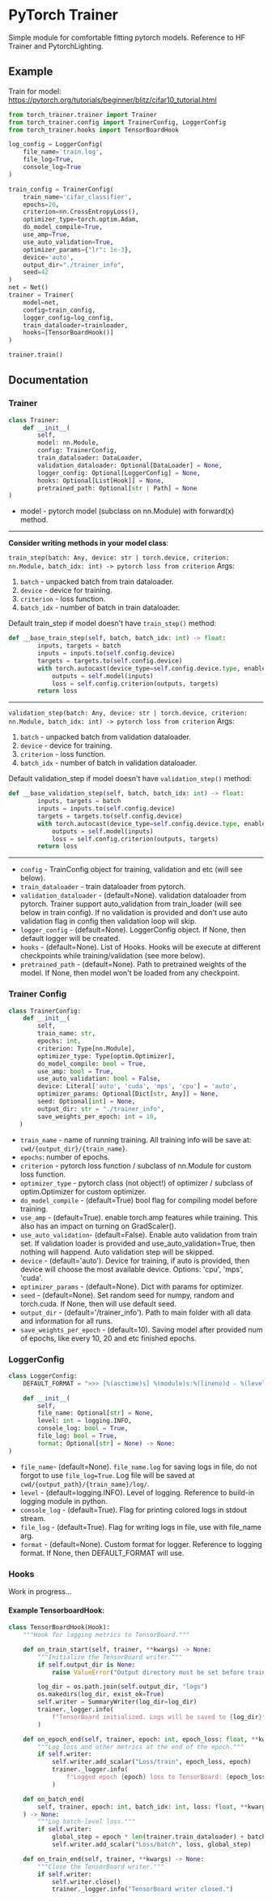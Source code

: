 # PyTorch Trainer

Simple module for comfortable fitting pytorch models. Reference to HF Trainer and PytorchLighting.

## Example
Train for model: https://pytorch.org/tutorials/beginner/blitz/cifar10_tutorial.html
```py
from torch_trainer.trainer import Trainer
from torch_trainer.config import TrainerConfig, LoggerConfig
from torch_trainer.hooks import TensorBoardHook

log_config = LoggerConfig(
    file_name='train.log',
    file_log=True,
    console_log=True
)

train_config = TrainerConfig(
    train_name='cifar_classifier',
    epochs=20,
    criterion=nn.CrossEntropyLoss(),
    optimizer_type=torch.optim.Adam,
    do_model_compile=True,
    use_amp=True,
    use_auto_validation=True,
    optimizer_params={"lr": 1e-3},
    device='auto',
    output_dir="./trainer_info",
    seed=42
)
net = Net()
trainer = Trainer(
    model=net,
    config=train_config,
    logger_config=log_config,
    train_dataloader=trainloader,
    hooks=[TensorBoardHook()]
)

trainer.train()
```

## Documentation

### Trainer
```py
class Trainer:
    def __init__(
        self,
        model: nn.Module,
        config: TrainerConfig,
        train_dataloader: DataLoader,
        validation_dataloader: Optional[DataLoader] = None,
        logger_config: Optional[LoggerConfig] = None,
        hooks: Optional[List[Hook]] = None,
        pretrained_path: Optional[str | Path] = None
)
```
* model - pytorch model (subclass on nn.Module) with forward(x) method.

-----------------------------------------------------------------------------------------------
**Consider writing methods in your model class**:

```train_step(batch: Any, device: str | torch.device, criterion: nn.Module, batch_idx: int) -> pytorch loss from criterion```
Args:
1) ```batch``` - unpacked batch from train dataloader.
2) ```device``` - device for training.
3) ```criterion``` - loss function.
4) ```batch_idx``` - number of batch in train dataloader.

Default train_step if model doesn't have ```train_step()``` method:
```py
def __base_train_step(self, batch, batch_idx: int) -> float:
        inputs, targets = batch
        inputs = inputs.to(self.config.device)
        targets = targets.to(self.config.device)
        with torch.autocast(device_type=self.config.device.type, enabled=self.config.use_amp):
            outputs = self.model(inputs)
            loss = self.config.criterion(outputs, targets)
        return loss
```
-----------------------------------------------------------------------------------------------

```validation_step(batch: Any, device: str | torch.device, criterion: nn.Module, batch_idx: int) -> pytorch loss from criterion```
Args:
1) ```batch``` - unpacked batch from validation dataloader.
2) ```device``` - device for training.
3) ```criterion``` - loss function.
4) ```batch_idx``` - number of batch in validation dataloader.

Default validation_step if model doesn't have ```validation_step()``` method:
```py
def __base_validation_step(self, batch, batch_idx: int) -> float:
        inputs, targets = batch
        inputs = inputs.to(self.config.device)
        targets = targets.to(self.config.device)
        with torch.autocast(device_type=self.config.device.type, enabled=self.config.use_amp):
            outputs = self.model(inputs)
            loss = self.config.criterion(outputs, targets)
        return loss
```
-----------------------------------------------------------------------------------------------
* ```config``` - TrainConfig object for training, validation and etc (will see below).
* ```train_dataloader``` - train dataloader from pytorch.
* ```validation_dataloader``` - (default=None). validation dataloader from pytorch. Trainer support auto_validation from train_loader (will see below in train config).
If no validation is provided and don't use auto validation flag in config then validation loop will skip.
* ```logger_config``` - (default=None). LoggerConfig object. If None, then default logger will be created.
* ```hooks``` - (default=None). List of Hooks. Hooks will be execute at different checkpoints while training/validation (see more below).
* ```pretrained_path``` - (default=None). Path to pretrained weights of the model. If None, then model won't be loaded  from any checkpoint.
### Trainer Config
```py
class TrainerConfig:
    def __init__(
        self,
        train_name: str,
        epochs: int,
        criterion: Type[nn.Module],
        optimizer_type: Type[optim.Optimizer],
        do_model_compile: bool = True,
        use_amp: bool = True,
        use_auto_validation: bool = False,
        device: Literal['auto', 'cuda', 'mps', 'cpu'] = 'auto',
        optimizer_params: Optional[Dict[str, Any]] = None,
        seed: Optional[int] = None,
        output_dir: str = "./trainer_info",
        save_weights_per_epoch: int = 10,
   )
```
* ```train_name``` - name of running training. All training info will be save at: ```cwd/{output_dir}/{train_name}```.
* ```epochs```: number of epochs.
* ```criterion``` - pytorch loss function / subclass of nn.Module for custom loss function.
* ```optimizer_type``` - pytorch class (not object!) of optimizer / subclass of optim.Optimizer for custom optimizer.
* ```do_model_compile``` - (default=True) bool flag for compiling model before training.
* ```use_amp``` - (default=True). enable torch.amp features while training. This also has an impact on turning on GradScaler().
* ```use_auto_validation```- (default=False). Enable auto validation from train set. If validation loader is provided and use_auto_validation=True, then nothing will happend. Auto validation step will be skipped.
* ```device``` - (default='auto'). Device for training, if auto is provided, then device will choose the most available device. Options: 'cpu', 'mps', 'cuda'.
*  ```optimizer_params``` - (default=None}. Dict with params for optimizer.
*  ```seed``` - (default=None). Set random seed for numpy, random and torch.cuda. If None, then will use default seed.
*  ```output_dir``` - (default='/trainer_info'). Path to main folder with all data and information for all runs.
*  ```save_weights_per_epoch``` - (default=10). Saving model after provided num of epochs, like every 10, 20 and etc finished epochs.
### LoggerConfig
```py
class LoggerConfig:
    DEFAULT_FORMAT = ">>> [%(asctime)s] %(module)s:%(lineno)d - %(levelname)s - %(message)s"

    def __init__(
        self,
        file_name: Optional[str] = None,
        level: int = logging.INFO,
        console_log: bool = True,
        file_log: bool = True,
        format: Optional[str] = None) -> None:
)
```
* ```file_name```- (default=None). ```file_name.log``` for saving logs in file, do not forgot to use ```file_log=True```. Log file will be saved at ```cwd/{output_path}/{train_name}/log/```.
* ```level``` - (default=logging.INFO). Level of logging. Reference to build-in logging module in python.
* ```console_log``` - (default=True). Flag for printing colored logs in stdout stream.
* ```file_log``` - (default=True). Flag for writing logs in file, use with file_name arg.
* ```format``` - (default=None). Custom format for logger. Reference to logging format. If None, then DEFAULT_FORMAT will use.

### Hooks

Work in progress...

#### Example TensorboardHook:
```py
class TensorBoardHook(Hook):
    """Hook for logging metrics to TensorBoard."""

    def on_train_start(self, trainer, **kwargs) -> None:
        """Initialize the TensorBoard writer."""
        if self.output_dir is None:
            raise ValueError("Output directory must be set before training starts.")

        log_dir = os.path.join(self.output_dir, "logs")
        os.makedirs(log_dir, exist_ok=True)
        self.writer = SummaryWriter(log_dir=log_dir)
        trainer._logger.info(
            f"TensorBoard initialized. Logs will be saved to {log_dir}"
        )

    def on_epoch_end(self, trainer, epoch: int, epoch_loss: float, **kwargs) -> None:
        """Log loss and other metrics at the end of the epoch."""
        if self.writer:
            self.writer.add_scalar("Loss/train", epoch_loss, epoch)
            trainer._logger.info(
                f"Logged epoch {epoch} loss to TensorBoard: {epoch_loss:.4f}"
            )

    def on_batch_end(
        self, trainer, epoch: int, batch_idx: int, loss: float, **kwargs
    ) -> None:
        """Log batch-level loss."""
        if self.writer:
            global_step = epoch * len(trainer.train_dataloader) + batch_idx
            self.writer.add_scalar("Loss/batch", loss, global_step)

    def on_train_end(self, trainer, **kwargs) -> None:
        """Close the TensorBoard writer."""
        if self.writer:
            self.writer.close()
            trainer._logger.info("TensorBoard writer closed.")
```
